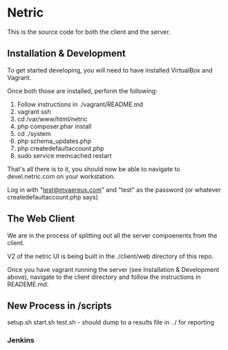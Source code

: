 # Netric
This is the source code for both the client and the server.

## Installation & Development

To get started developing, you will need to have installed VirtualBox and Vagrant.

Once both those are installed, perform the following:

1. Follow instructions in ./vagrant/README.md
2. vagrant ssh
3. cd /var/www/html/netric
4. php composer.phar install
5. cd ./system
6. php schema_updates.php
7. php createdefaultaccount.php
8. sudo service memcached restart

That's all there is to it, you should now be able to navigate to devel.netric.com on your workstation.

Log in with "test@myaereus.com" and "test" as the password (or whatever createdefaultaccount.php says)

## The Web Client

We are in the process of splitting out all the server compoenents from the client.

V2 of the netric UI is being built in the ./client/web directory of this repo.

Once you have vagrant running the server (see Installation & Development above), navigate to the client directory
and follow the instructions in READEME.md.


## New Process in /scripts
setup.sh
start.sh
test.sh - should dump to a results file in ../ for reporting

### Jenkins
